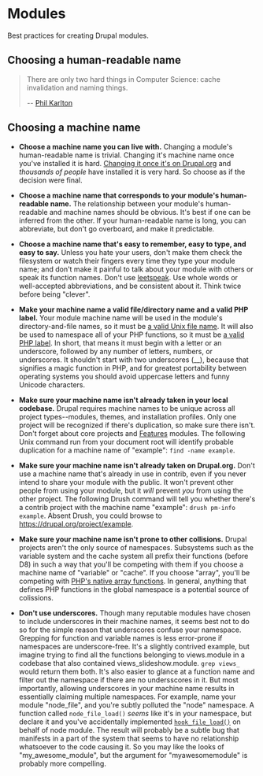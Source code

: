 # Modules

Best practices for creating Drupal modules.

## Choosing a human-readable name

> There are only two hard things in Computer Science: cache invalidation and naming things.
>
> -- [Phil Karlton](http://martinfowler.com/bliki/TwoHardThings.html)

## Choosing a machine name

* **Choose a machine name you can live with.** Changing a module's human-readable name is trivial. Changing it's machine name once you've installed it is hard. [Changing it once it's on Drupal.org](https://drupal.org/node/467944) and *thousands of people* have installed it is very hard. So choose as if the decision were final.

* **Choose a machine name that corresponds to your module's human-readable name.** The relationship between your module's human-readable and machine names should be obvious. It's best if one can be inferred from the other. If your human-readable name is long, you can abbreviate, but don't go overboard, and make it predictable.

* **Choose a machine name that's easy to remember, easy to type, and easy to say.** Unless you hate your users, don't make them check the filesystem or watch their fingers every time they type your module name; and don't make it painful to talk about your module with others or speak its function names. Don't use [leetspeak](http://en.wikipedia.org/wiki/Leet). Use whole words or well-accepted abbreviations, and be consistent about it. Think twice before being "clever".

* **Make your machine name a valid file/directory name and a valid PHP label.** Your module machine name will be used in the module's directory-and-file names, so it must be [a valid Unix file name](http://www.december.com/unix/tutor/filenames.html). It will also be used to namespace all of your PHP functions, so it must be [a valid PHP label](http://us3.php.net/manual/en/functions.user-defined.php). In short, that means it must begin with a letter or an underscore, followed by any number of letters, numbers, or underscores. It shouldn't start with two underscores (__), because that signifies a magic function in PHP, and for greatest portability between operating systems you should avoid uppercase letters and funny Unicode characters.

* **Make sure your machine name isn't already taken in your local codebase.** Drupal requires machine names to be unique across all project types--modules, themes, and installation profiles. Only one project will be recognized if there's duplication, so make sure there isn't. Don't forget about core projects and [Features](https://drupal.org/project/features) modules. The following Unix command run from your document root will identify probable duplication for a machine name of "example": `find -name example`.

* **Make sure your machine name isn't already taken on Drupal.org.** Don't use a machine name that's already in use in contrib, even if you never intend to share your module with the public. It won't prevent other people from using your module, but it *will* prevent *you* from using the other project. The following Drush command will tell you whether there's a contrib project with the machine name "example": `drush pm-info example`. Absent Drush, you could browse to https://drupal.org/project/example.

* **Make sure your machine name isn't prone to other collisions.** Drupal projects aren't the only source of namespaces. Subsystems such as the variable system and the cache system all prefix their functions (before D8) in such a way that you'll be competing with them if you choose a machine name of "variable" or "cache". If you choose "array", you'll be competing with [PHP's native array functions](http://www.php.net/manual/en/ref.array.php). In general, anything that defines PHP functions in the global namespace is a potential source of colissions.

* **Don't use underscores.** Though many reputable modules have chosen to include underscores in their machine names, it seems best not to do so for the simple reason that underscores confuse your namespace. Grepping for function and variable names is less error-prone if namespaces are underscore-free. It's a slightly contrived example, but imagine trying to find all the functions belonging to views.module in a codebase that also contained views\_slideshow.module. `grep views_` would return them both. It's also easier to glance at a function name and filter out the namespace if there are no undersscores in it. But most importantly, allowing underscores in your machine name results in essentially claiming multiple namespaces. For example, name your module "node\_file", and you're subtly polluted the "node" namespace. A function called `node_file_load()` *seems* like it's in your namespace, but declare it and you've accidentally implemented [`hook_file_load()`](https://api.drupal.org/api/drupal/modules!system!system.api.php/function/hook_file_load/7) on behalf of node module. The result will probably be a subtle bug that manifests in a part of the system that seems to have no relationship whatsoever to the code causing it. So you may like the looks of "my_awesome_module", but the argument for "myawesomemodule" is probably more compelling.
